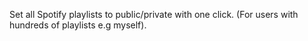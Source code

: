 Set all Spotify playlists to public/private with one click.
(For users with hundreds of playlists e.g myself).
